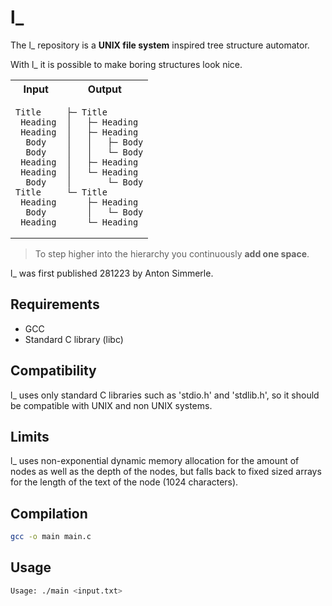 # l_

The l_ repository is a **UNIX file system** inspired tree structure automator.

With l_ it is possible to make boring structures look nice.

<table>
<tr>
<th>Input</th>
<th>Output</th>
</tr>
<tr>
<td>

```
Title
 Heading
 Heading
  Body
  Body
 Heading
 Heading
  Body
Title
 Heading
  Body
 Heading
```

</td>
<td>

```
├─ Title
│   ├─ Heading
│   ├─ Heading
│   │   ├─ Body
│   │   └─ Body
│   ├─ Heading
│   └─ Heading
│       └─ Body
└─ Title
    ├─ Heading
    │   └─ Body
    └─ Heading
```

</td>
</tr>
</table>

> To step higher into the hierarchy you continuously **add one space**.

l_ was first published 281223 by Anton Simmerle.

## Requirements

* GCC
* Standard C library (libc)

## Compatibility

l_ uses only standard C libraries such as 'stdio.h' and 'stdlib.h', so it should be compatible with UNIX and non UNIX systems.

## Limits

l_ uses non-exponential dynamic memory allocation for the amount of nodes as well as the depth of the nodes, but falls back to fixed sized arrays for the length of the text of the node (1024 characters).

## Compilation

```bash
gcc -o main main.c
```

## Usage

```bash
Usage: ./main <input.txt>
```
